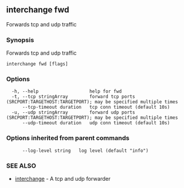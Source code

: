 ## interchange fwd

Forwards tcp and udp traffic

### Synopsis

Forwards tcp and udp traffic

```
interchange fwd [flags]
```

### Options

```
  -h, --help                   help for fwd
  -t, --tcp stringArray        forward tcp ports (SRCPORT:TARGETHOST:TARGETPORT); may be specified multiple times
      --tcp-timeout duration   tcp conn timeout (default 10s)
  -u, --udp stringArray        forward udp ports (SRCPORT:TARGETHOST:TARGETPORT); may be specified multiple times
      --udp-timeout duration   udp conn timeout (default 10s)
```

### Options inherited from parent commands

```
      --log-level string   log level (default "info")
```

### SEE ALSO

* [interchange](interchange.md)	 - A tcp and udp forwarder

